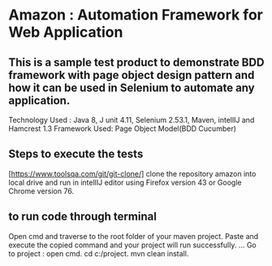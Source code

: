 # Amazon : Automation Framework for Web Application

## This is a sample test product to demonstrate BDD framework with page object design pattern and how it can be used in Selenium to automate any application.

Technology Used : Java 8, J unit 4.11, Selenium 2.53.1, Maven, intellIJ and Hamcrest 1.3
Framework Used: Page Object Model(BDD Cucumber)

## Steps to execute the tests 
[https://www.toolsqa.com/git/git-clone/]
clone the repository amazon into local drive and run in intellIJ editor using Firefox version 43 or Google Chrome version 76.

## to run code through terminal
Open cmd and traverse to the root folder of your maven project. Paste and execute the copied command and your project will run successfully.
...
Go to project :
open cmd.
cd c:/project.
mvn clean install.
